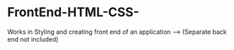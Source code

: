 # FrontEnd-HTML-CSS-
Works in Styling and creating front end of an application --> (Separate back end not included)

